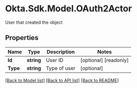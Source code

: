 # Okta.Sdk.Model.OAuth2Actor
User that created the object

## Properties

Name | Type | Description | Notes
------------ | ------------- | ------------- | -------------
**Id** | **string** | User ID | [optional] [readonly] 
**Type** | **string** | Type of user | [optional] 

[[Back to Model list]](../README.md#documentation-for-models) [[Back to API list]](../README.md#documentation-for-api-endpoints) [[Back to README]](../README.md)

